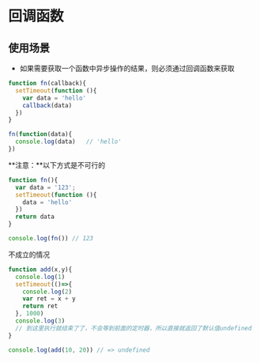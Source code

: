 # 回调函数

## 使用场景

- 如果需要获取一个函数中异步操作的结果，则必须通过回调函数来获取

```js
function fn(callback){
  setTimeout(function (){
    var data = 'hello'
    callback(data)
  })
}

fn(function(data){
  console.log(data)   // 'hello'
})
```

**注意：**以下方式是不可行的

```js
function fn(){
  var data = '123';
  setTimeout(function (){
    data = 'hello'
  })
  return data
}

console.log(fn()) // 123
```

不成立的情况

```js
function add(x,y){
  console.log(1)
  setTimeout(()=>{
    console.log(2)
    var ret = x + y
    return ret
  }, 1000)
  console.log(3)
  // 到这里执行就结束了了，不会等到前面的定时器，所以直接就返回了默认值undefined
}

console.log(add(10, 20)) // => undefined
```

